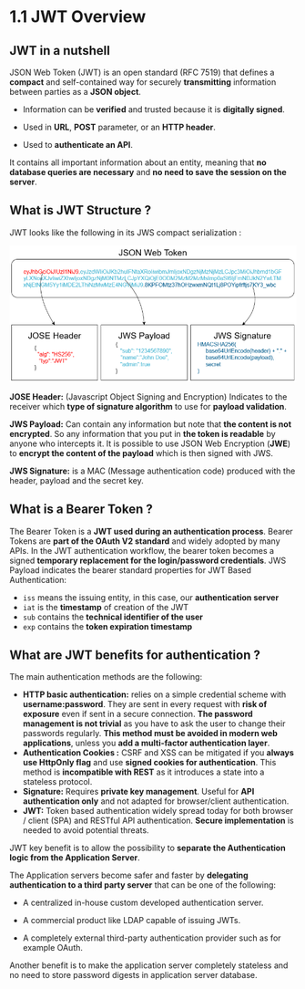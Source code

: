 # 1.1 JWT Overview

## JWT in a nutshell

JSON Web Token (JWT) is an open standard (RFC 7519) that defines a **compact** and self-contained way for securely **transmitting** information between parties as a **JSON object**.

- Information can be **verified** and trusted because it is **digitally signed**.
  
- Used in **URL**, **POST** parameter, or an **HTTP header**.
  
- Used to **authenticate an API**.

It contains all important information about an entity, meaning that **no database queries are necessary** and **no need to save the session on the server**.

## What is JWT Structure ?

JWT looks like the following in its JWS compact serialization :

![jwt-structure](../../assets/jwt-structure.png)

**JOSE Header:** (Javascript Object Signing and Encryption) Indicates to the receiver which **type of signature algorithm** to use for **payload validation**.

**JWS Payload:** Can contain any information but note that **the content is not encrypted**. So any information that you put in **the token is readable** by anyone who intercepts it.
It is possible to use JSON Web Encryption (**JWE**) to **encrypt the content of the payload** which is then signed with JWS.

**JWS Signature:** is a MAC (Message authentication code) produced with the header, payload and the secret key.

## What is a Bearer Token ?

The Bearer Token is a **JWT used during an authentication process**. 
Bearer Tokens are **part of the OAuth V2 standard** and widely adopted by many APIs.
In the JWT authentication workflow, the bearer token becomes a signed **temporary replacement for the login/password credentials**.
JWS Payload indicates the bearer standard properties for JWT Based Authentication:

- `iss` means the issuing entity, in this case, our **authentication server**
- `iat` is the **timestamp** of creation of the JWT
- `sub` contains the **technical identifier of the user**
- `exp` contains the **token expiration timestamp**

## What are JWT benefits for authentication ?

The main authentication methods are the following:

- **HTTP basic authentication:** relies on a simple credential scheme with **username:password**. They are sent in every request with **risk of exposure** even if sent in a secure connection. **The password management is not trivial** as you have to ask the user to change their passwords regularly. **This method must be avoided in modern web applications**, unless you **add a multi-factor authentication layer**.
- **Authentication Cookies :** CSRF and XSS can be mitigated if you **always use HttpOnly flag** and use **signed cookies for authentication**. This method is **incompatible with REST** as it introduces a state into a stateless protocol.
- **Signature:** Requires **private key management**. Useful for **API authentication only** and not adapted for browser/client authentication.
- **JWT:** Token based authentication widely spread today for both browser / client (SPA) and RESTful API authentication. **Secure implementation** is needed to avoid potential threats.

JWT key benefit is to allow the possibility to **separate the Authentication logic from the Application Server**.

The Application servers become safer and faster by **delegating authentication to a third party server** that can be one of the following:

- A centralized in-house custom developed authentication server.
  
- A commercial product like LDAP capable of issuing JWTs.
    
- A completely external third-party authentication provider such as for example OAuth.

Another benefit is to make the application server completely stateless and no need to store password digests in application server database.
